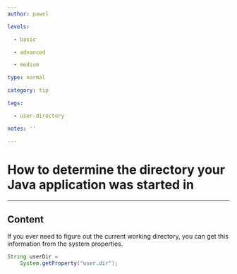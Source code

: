 ```yaml
---
author: pawel

levels:

  - basic

  - advanced

  - medium

type: normal

category: tip

tags:

  - user-directory

notes: ''

---
```

# How to determine the directory your Java application was started in

---
## Content

If you ever need to figure out the current working directory, you can get this information from the system properties.

```java
String userDir = 
    System.getProperty("user.dir");
```
 
